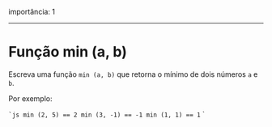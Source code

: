 importância: 1

---

# Função min (a, b)

Escreva uma função `min (a, b)` que retorna o mínimo de dois números `a` e` b`.

Por exemplo:

`` `js
min (2, 5) == 2
min (3, -1) == -1
min (1, 1) == 1
`` `

